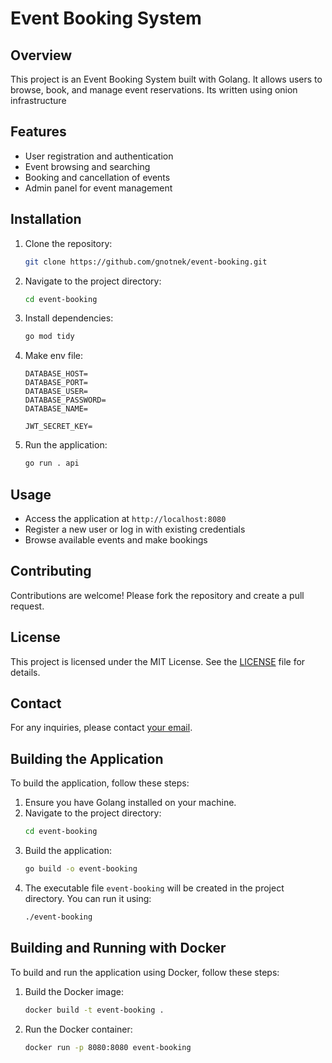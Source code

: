 # Event Booking System

## Overview
This project is an Event Booking System built with Golang. It allows users to browse, book, and manage event reservations. Its written using onion infrastructure

## Features
- User registration and authentication
- Event browsing and searching
- Booking and cancellation of events
- Admin panel for event management

## Installation
1. Clone the repository:
    ```sh
    git clone https://github.com/gnotnek/event-booking.git
    ```
2. Navigate to the project directory:
    ```sh
    cd event-booking
    ```
3. Install dependencies:
    ```sh
    go mod tidy
    ```
3. Make env file:
    ```
    DATABASE_HOST=
    DATABASE_PORT=
    DATABASE_USER=
    DATABASE_PASSWORD=
    DATABASE_NAME=

    JWT_SECRET_KEY=
    ```
4. Run the application:
    ```sh
    go run . api
    ```

## Usage
- Access the application at `http://localhost:8080`
- Register a new user or log in with existing credentials
- Browse available events and make bookings

## Contributing
Contributions are welcome! Please fork the repository and create a pull request.

## License
This project is licensed under the MIT License. See the [LICENSE](LICENSE) file for details.

## Contact
For any inquiries, please contact [your email](mailto:youremail@example.com).

## Building the Application
To build the application, follow these steps:

1. Ensure you have Golang installed on your machine.
2. Navigate to the project directory:
    ```sh
    cd event-booking
    ```
3. Build the application:
    ```sh
    go build -o event-booking
    ```
4. The executable file `event-booking` will be created in the project directory. You can run it using:
    ```sh
    ./event-booking
    ```

## Building and Running with Docker
To build and run the application using Docker, follow these steps:

1. Build the Docker image:
    ```sh
    docker build -t event-booking .
    ```
2. Run the Docker container:
    ```sh
    docker run -p 8080:8080 event-booking
    ```
